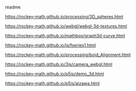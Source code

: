 readme

<a href="https://rockey-math.github.io/processing/3D_spheres.html">https://rockey-math.github.io/processing/3D_spheres.html</a>

<a href="https://rockey-math.github.io/webgl/webgl-3d-textures.html">https://rockey-math.github.io/webgl/webgl-3d-textures.html</a>

<a href="https://rockey-math.github.io/mathbox/graph3d-curve.html">https://rockey-math.github.io/mathbox/graph3d-curve.html</a>

<a href="https://rockey-math.github.io/js/fseries1.html">https://rockey-math.github.io/js/fseries1.html</a>

<a href="https://rockey-math.github.io/processing/boid_Alignment.html">https://rockey-math.github.io/processing/boid_Alignment.html</a>

<a href="https://rockey-math.github.io/3js/camera_webgl.html"> https://rockey-math.github.io/3js/camera_webgl.html</a>

<a href="https://rockey-math.github.io/p5js/demo_3d.html">https://rockey-math.github.io/p5js/demo_3d.html</a>

<a href="https://rockey-math.github.io/p5js/aizawa.html">https://rockey-math.github.io/p5js/aizawa.html</a>
